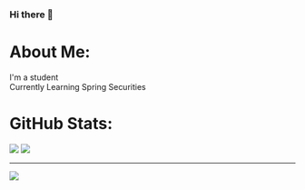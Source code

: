 ### Hi there 👋
# About Me:
I'm a student <br>Currently Learning Spring Securities


# GitHub Stats:
![](https://github-readme-stats.vercel.app/api?username=kevinjuliow&theme=react&hide_border=true&include_all_commits=true&count_private=false)
![](https://github-readme-stats.vercel.app/api/top-langs/?username=kevinjuliow&theme=react&hide_border=true&include_all_commits=true&count_private=false&layout=compact)<br/>



---
[![](https://visitcount.itsvg.in/api?id=kevinjuliow&icon=5&color=12)](https://visitcount.itsvg.in)


